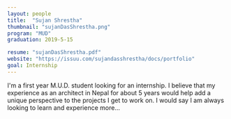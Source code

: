 ```yaml
---
layout: people
title:  "Sujan Shrestha"
thumbnail: "sujanDasShrestha.png"
program: "MUD"
graduation: 2019-5-15

resume: "sujanDasShrestha.pdf"
website: "https://issuu.com/sujandasshrestha/docs/portfolio"
goal: Internship
---
```


I'm a first year M.U.D. student looking for an internship. I believe that my experience as an architect in Nepal for about 5 years would help add a unique perspective to the projects I get to work on. I would say I am always looking to learn and experience more...